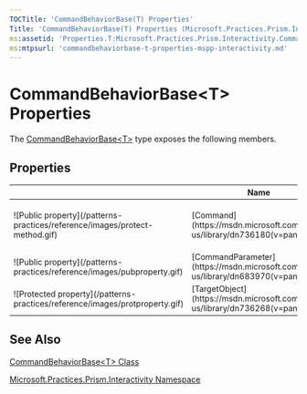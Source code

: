 ```yaml
---
TOCTitle: 'CommandBehaviorBase(T) Properties'
Title: 'CommandBehaviorBase(T) Properties (Microsoft.Practices.Prism.Interactivity)'
ms:assetid: 'Properties.T:Microsoft.Practices.Prism.Interactivity.CommandBehaviorBase\`1'
ms:mtpsurl: 'commandbehaviorbase-t-properties-mspp-interactivity.md'
---
```


# CommandBehaviorBase&lt;T&gt; Properties

The [CommandBehaviorBase&lt;T&gt;](/patterns-practices/reference/commandbehaviorbase-t-class-mspp-interactivity) type exposes the following members.

## Properties

<table>
<colgroup>
<col width="33%" />
<col width="33%" />
<col width="33%" />
</colgroup>
<thead>
<tr class="header">
<th> </th>
<th>Name</th>
<th>Description</th>
</tr>
</thead>
<tbody>
<tr class="odd">
<td>![Public property](/patterns-practices/reference/images/protect-method.gif)</td>
<td>[Command](https://msdn.microsoft.com/en-us/library/dn736180(v=pandp.50))</td>
<td><div class="summary">
Corresponding command to be execute and monitored for [CanExecuteChanged](http://msdn.microsoft.com/en-us/library/ms523106)
</div></td>
</tr>
<tr class="even">
<td>![Public property](/patterns-practices/reference/images/pubproperty.gif)</td>
<td>[CommandParameter](https://msdn.microsoft.com/en-us/library/dn683970(v=pandp.50))</td>
<td><div class="summary">
The parameter to supply the command during execution
</div></td>
</tr>
<tr class="odd">
<td>![Protected property](/patterns-practices/reference/images/protproperty.gif)</td>
<td>[TargetObject](https://msdn.microsoft.com/en-us/library/dn736268(v=pandp.50))</td>
<td><div class="summary">
Object to which this behavior is attached.
</div></td>
</tr>
</tbody>
</table>

## See Also

[CommandBehaviorBase&lt;T&gt; Class](/patterns-practices/reference/commandbehaviorbase-t-class-mspp-interactivity)

[Microsoft.Practices.Prism.Interactivity Namespace](/patterns-practices/reference/mspp-interactivity-namespace)

